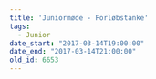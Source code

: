 ```yaml
---
title: 'Juniormøde - Forløbstanke'
tags:
  - Junior
date_start: "2017-03-14T19:00:00"
date_end: "2017-03-14T21:00:00"
old_id: 6653
---
```

